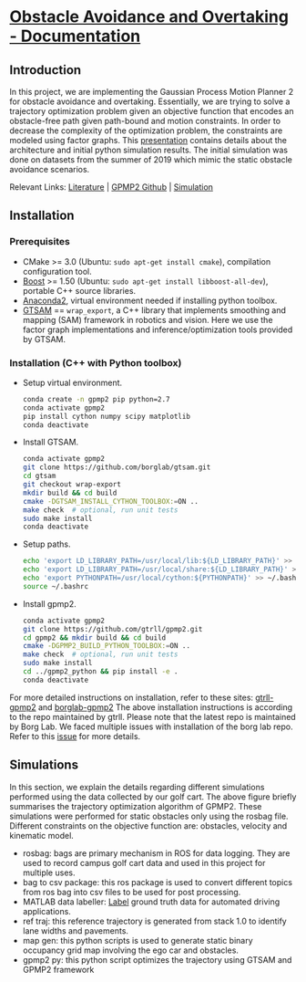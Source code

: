 
# <ins>Obstacle Avoidance and Overtaking - Documentation

Introduction
  ------
  In this project, we are implementing the Gaussian Process Motion Planner 2 for obstacle avoidance and overtaking. Essentially, we are trying to solve a trajectory optimization problem given an objective function that encodes an obstacle-free path given path-bound and motion constraints. In order to decrease the complexity of the optimization problem, the constraints are modeled using factor graphs. This [presentation](https://docs.google.com/presentation/d/1ZoLBGickJ4J_u8gwf0Yo5HJRKpALoE5dWvXm1L0Vx3w/edit#slide=id.g20465bf9602_0_0) contains details about the architecture and initial python simulation results. The initial simulation was done on datasets from the summer of 2019 which mimic the static obstacle avoidance scenarios.

Relevant Links:
[Literature](https://faculty.cc.gatech.edu/~bboots3/files/GPMP2.pdf) | [GPMP2 Github](https://faculty.cc.gatech.edu/~bboots3/files/GPMP2.pdf) | [Simulation](https://github.com/AutonomousVehicleLaboratory/UCSD_AVL_GPMP2)  
  
Installation
  ------
### Prerequisites

- CMake >= 3.0 (Ubuntu: `sudo apt-get install cmake`), compilation configuration tool.
- [Boost](http://www.boost.org/) >= 1.50 (Ubuntu: `sudo apt-get install libboost-all-dev`), portable C++ source libraries.
- [Anaconda2](https://docs.anaconda.com/anaconda/install/linux/), virtual environment needed if installing python toolbox.
- [GTSAM](https://github.com/borglab/gtsam/tree/wrap-export) == `wrap_export`, a C++ library that implements smoothing and mapping (SAM) framework in robotics and vision. Here we use the factor graph implementations and inference/optimization tools provided by GTSAM.
  
  
### Installation (C++ with Python toolbox)

- Setup virtual environment.
  ```bash
  conda create -n gpmp2 pip python=2.7
  conda activate gpmp2
  pip install cython numpy scipy matplotlib
  conda deactivate
  ```
- Install GTSAM.
  ```bash
  conda activate gpmp2
  git clone https://github.com/borglab/gtsam.git
  cd gtsam
  git checkout wrap-export
  mkdir build && cd build
  cmake -DGTSAM_INSTALL_CYTHON_TOOLBOX:=ON ..
  make check  # optional, run unit tests
  sudo make install
  conda deactivate
  ```
- Setup paths.
  ```bash
  echo 'export LD_LIBRARY_PATH=/usr/local/lib:${LD_LIBRARY_PATH}' >> ~/.bashrc
  echo 'export LD_LIBRARY_PATH=/usr/local/share:${LD_LIBRARY_PATH}' >> ~/.bashrc
  echo 'export PYTHONPATH=/usr/local/cython:${PYTHONPATH}' >> ~/.bashrc
  source ~/.bashrc
  ```
- Install gpmp2.
  ```bash
  conda activate gpmp2
  git clone https://github.com/gtrll/gpmp2.git
  cd gpmp2 && mkdir build && cd build
  cmake -DGPMP2_BUILD_PYTHON_TOOLBOX:=ON ..
  make check  # optional, run unit tests
  sudo make install
  cd ../gpmp2_python && pip install -e .
  conda deactivate
  
For more detailed instructions on installation, refer to these sites: [gtrll-gpmp2](https://github.com/gtrll/gpmp2) and [borglab-gpmp2](https://github.com/borglab/gpmp2)
The above installation instructions is according to the repo maintained by gtrll. Please note that the latest repo is maintained by Borg Lab. We faced multiple issues with installation of the borg lab repo. Refer to this [issue](https://github.com/borglab/gpmp2/issues/12) for more details.
  
Simulations
------
  
 In this section, we explain the details regarding different simulations performed using the data collected by our golf cart. The above figure briefly summarises the trajectory optimization algorithm of GPMP2. These simulations were performed for static obstacles only using the rosbag file. Different constraints on the objective function are: obstacles, velocity and kinematic model. 
  
  - rosbag: bags are primary mechanism in ROS for data logging. They are used to record campus golf cart data and used in this project for multiple uses.
  - bag to csv package: this ros package is used to convert different topics from ros bag into csv files to be used for post processing.
  - MATLAB data labeller: [Label](https://www.mathworks.com/help/driving/ref/groundtruthlabeler-app.html) ground truth data for automated driving applications.
  - ref traj: this reference trajectory is generated from stack 1.0 to identify lane widths and pavements.
  - map gen: this python scripts is used to generate static binary occupancy grid map involving the ego car and obstacles.
  - gpmp2 py: this python script optimizes the trajectory using GTSAM and GPMP2 framework
  

  
  
